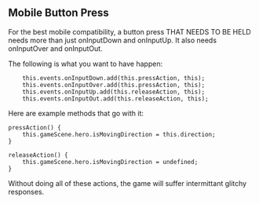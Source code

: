 ## Mobile Button Press

For the best mobile compatibility, a button press THAT NEEDS TO BE HELD needs more than just onInputDown and onInputUp. It also needs onInputOver and onInputOut.

The following is what you want to have happen:
```
    this.events.onInputDown.add(this.pressAction, this);
    this.events.onInputOver.add(this.pressAction, this);
    this.events.onInputUp.add(this.releaseAction, this);
    this.events.onInputOut.add(this.releaseAction, this);
```

Here are example methods that go with it:
```
pressAction() {
    this.gameScene.hero.isMovingDirection = this.direction;
}

releaseAction() {
    this.gameScene.hero.isMovingDirection = undefined;
}
```

Without doing all of these actions, the game will suffer intermittant glitchy responses.
